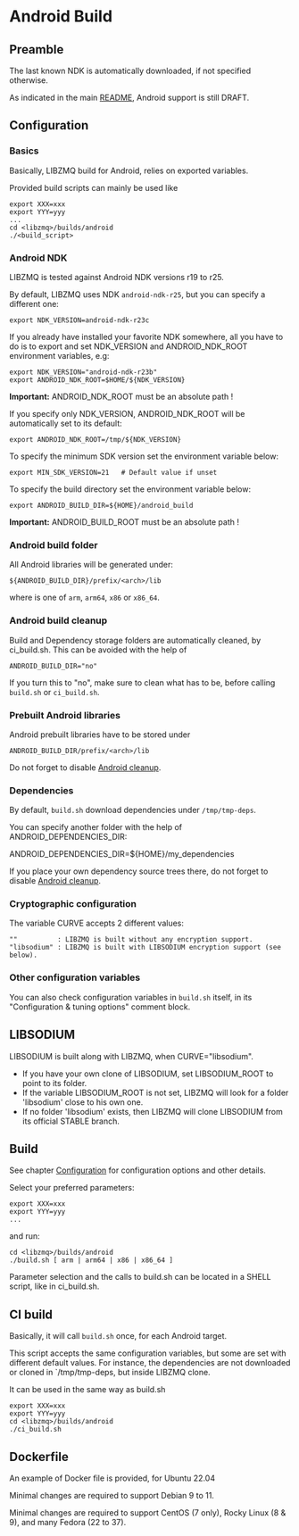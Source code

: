 # Android Build

## Preamble

The last known NDK is automatically downloaded, if not specified otherwise.

As indicated in the main [README](../../README.md#supported-platforms-with-primary-CI), Android support is still DRAFT.

## Configuration

### Basics

Basically, LIBZMQ build for Android, relies on exported variables.

Provided build scripts can mainly be used like

    export XXX=xxx
    export YYY=yyy
    ...
    cd <libzmq>/builds/android
    ./<build_script>


### Android NDK

LIBZMQ is tested against Android NDK versions r19 to r25.

By default, LIBZMQ uses NDK `android-ndk-r25`, but you can specify
a different one:

    export NDK_VERSION=android-ndk-r23c

If you already have installed your favorite NDK somewhere, all you have to
do is to export and set NDK_VERSION and ANDROID_NDK_ROOT environment
variables, e.g:

    export NDK_VERSION="android-ndk-r23b"
    export ANDROID_NDK_ROOT=$HOME/${NDK_VERSION}

**Important:** ANDROID_NDK_ROOT must be an absolute path !

If you specify only NDK_VERSION, ANDROID_NDK_ROOT will be automatically set 
to its default:

    export ANDROID_NDK_ROOT=/tmp/${NDK_VERSION}

To specify the minimum SDK version set the environment variable below:

    export MIN_SDK_VERSION=21   # Default value if unset

To specify the build directory set the environment variable below:

    export ANDROID_BUILD_DIR=${HOME}/android_build

**Important:** ANDROID_BUILD_ROOT must be an absolute path !

### Android build folder

All Android libraries will be generated under:

    ${ANDROID_BUILD_DIR}/prefix/<arch>/lib

where <arch> is one of `arm`, `arm64`, `x86` or `x86_64`.

### Android build cleanup

Build and Dependency storage folders are automatically cleaned,
by ci_build.sh. This can be avoided with the help of

    ANDROID_BUILD_DIR="no"

If you turn this to "no", make sure to clean what has to be, before
calling `build.sh` or `ci_build.sh`.

### Prebuilt Android libraries

Android prebuilt libraries have to be stored under

    ANDROID_BUILD_DIR/prefix/<arch>/lib

Do not forget to disable [Android cleanup](#android-build-cleanup).

### Dependencies

By default, `build.sh` download dependencies under `/tmp/tmp-deps`.

You can specify another folder with the help of ANDROID_DEPENDENCIES_DIR:

   ANDROID_DEPENDENCIES_DIR=${HOME}/my_dependencies

If you place your own dependency source trees there, 
do not forget to disable [Android cleanup](#android-build-cleanup).

### Cryptographic configuration

The variable CURVE accepts 2 different values:

    ""          : LIBZMQ is built without any encryption support.
    "libsodium" : LIBZMQ is built with LIBSODIUM encryption support (see below).

### Other configuration variables

You can also check configuration variables in `build.sh` itself, in its
"Configuration & tuning options" comment block.

## LIBSODIUM

LIBSODIUM is built along with LIBZMQ, when CURVE="libsodium".

- If you have your own clone of LIBSODIUM, set LIBSODIUM_ROOT to point to
its folder.
- If the variable LIBSODIUM_ROOT is not set, LIBZMQ will look for a folder
'libsodium' close to his own one.
- If no folder 'libsodium' exists, then LIBZMQ will clone LIBSODIUM from its
official STABLE branch.

## Build

See chapter [Configuration](#configuration) for configuration options and
other details.

Select your preferred parameters:

    export XXX=xxx
    export YYY=yyy
    ...

and run:

    cd <libzmq>/builds/android
    ./build.sh [ arm | arm64 | x86 | x86_64 ]

Parameter selection and the calls to build.sh can be located in a
SHELL script, like in ci_build.sh.

## CI build 

Basically, it will call `build.sh` once, for each Android target.

This script accepts the same configuration variables, but some are set
with different default values. For instance, the dependencies are not
downloaded or cloned in `/tmp/tmp-deps, but inside LIBZMQ clone.

It can be used in the same way as build.sh

    export XXX=xxx
    export YYY=yyy
    cd <libzmq>/builds/android
    ./ci_build.sh


## Dockerfile

An example of Docker file is provided, for Ubuntu 22.04

Minimal changes are required to support Debian 9 to 11.

Minimal changes are required to support CentOS (7 only), Rocky Linux (8 & 9),
and many Fedora (22 to 37).

